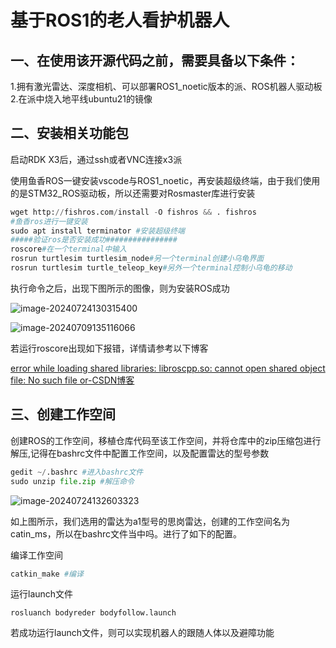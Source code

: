 

# 基于ROS1的老人看护机器人

## 一、在使用该开源代码之前，需要具备以下条件：

1.拥有激光雷达、深度相机、可以部署ROS1_noetic版本的派、ROS机器人驱动板
2.在派中烧入地平线ubuntu21的镜像

## 二、安装相关功能包

启动RDK X3后，通过ssh或者VNC连接x3派

使用鱼香ROS一键安装vscode与ROS1_noetic，再安装超级终端，由于我们使用的是STM32_ROS驱动板，所以还需要对Rosmaster库进行安装

```python
wget http://fishros.com/install -O fishros && . fishros 
#鱼香ros进行一键安装
sudo apt install terminator #安装超级终端
#####验证ros是否安装成功################
roscore#在一个terminal中输入
rosrun turtlesim turtlesim_node#另一个terminal创建小乌龟界面
rosrun turtlesim turtle_teleop_key#另外一个terminal控制小乌龟的移动
```

执行命令之后，出现下图所示的图像，则为安装ROS成功

![image-20240724130315400](D:\图片\Screenshots\image-20240724130315400.png)



![image-20240709135116066](D:\图片\Screenshots\image-20240709135116066.png)



若运行roscore出现如下报错，详情请参考以下博客

[error while loading shared libraries: libroscpp.so: cannot open shared object file: No such file or-CSDN博客](https://blog.csdn.net/weixin_46639310/article/details/133024546?utm_medium=distribute.pc_relevant.none-task-blog-2~default~baidujs_baidulandingword~default-0-133024546-blog-106345777.235^v43^pc_blog_bottom_relevance_base3&spm=1001.2101.3001.4242.1&utm_relevant_index=1)



## 三、创建工作空间

创建ROS的工作空间，移植仓库代码至该工作空间，并将仓库中的zip压缩包进行解压,记得在bashrc文件中配置工作空间，以及配置雷达的型号参数

```python
gedit ~/.bashrc #进入bashrc文件
sudo unzip file.zip #解压命令
```

![image-20240724132603323](D:\图片\Screenshots\image-20240724132603323.png)

如上图所示，我们选用的雷达为a1型号的思岗雷达，创建的工作空间名为catin_ms，所以在bashrc文件当中吗。进行了如下的配置。



编译工作空间

```python
catkin_make #编译
```

运行launch文件

```
rosluanch bodyreder bodyfollow.launch
```

若成功运行launch文件，则可以实现机器人的跟随人体以及避障功能

